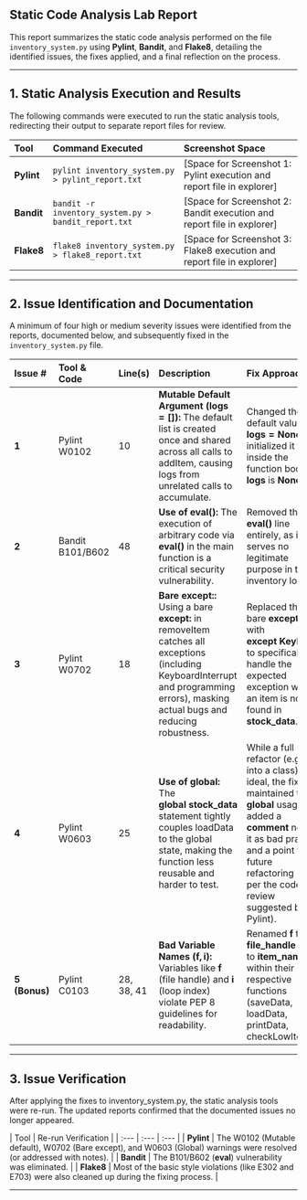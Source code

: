## Static Code Analysis Lab Report

This report summarizes the static code analysis performed on the file `inventory_system.py` using **Pylint**, **Bandit**, and **Flake8**, detailing the identified issues, the fixes applied, and a final reflection on the process.

---

## 1. Static Analysis Execution and Results

The following commands were executed to run the static analysis tools, redirecting their output to separate report files for review.

| Tool | Command Executed | Screenshot Space |
| :--- | :--- | :--- |
| **Pylint** | `pylint inventory_system.py > pylint_report.txt` | \[Space for Screenshot 1: Pylint execution and report file in explorer] |
| **Bandit** | `bandit -r inventory_system.py > bandit_report.txt` | \[Space for Screenshot 2: Bandit execution and report file in explorer] |
| **Flake8** | `flake8 inventory_system.py > flake8_report.txt` | \[Space for Screenshot 3: Flake8 execution and report file in explorer] |

---

## 2. Issue Identification and Documentation

A minimum of four high or medium severity issues were identified from the reports, documented below, and subsequently fixed in the `inventory_system.py` file.

| Issue $\#$ | Tool & Code | Line(s) | Description | Fix Approach |
| :--- | :--- | :--- | :--- | :--- |
| **1** | $\text{Pylint\ W0102}$ | 10 | **Mutable Default Argument ($\mathbf{logs=[]}$):** The default list is created once and shared across all calls to $\text{addItem}$, causing logs from unrelated calls to accumulate. | Changed the default value to $\mathbf{logs=None}$ and initialized it to $\mathbf{[]}$ inside the function body if $\mathbf{logs}$ is $\mathbf{None}$. |
| **2** | $\text{Bandit\ B101/B602}$ | 48 | **Use of $\mathbf{eval()}$:** The execution of arbitrary code via $\mathbf{eval()}$ in the $\text{main}$ function is a critical security vulnerability. | Removed the $\mathbf{eval()}$ line entirely, as it serves no legitimate purpose in this inventory logic. |
| **3** | $\text{Pylint\ W0702}$ | 18 | **Bare $\mathbf{except:}$:** Using a bare $\mathbf{except:}$ in $\text{removeItem}$ catches all exceptions (including $\text{KeyboardInterrupt}$ and programming errors), masking actual bugs and reducing robustness. | Replaced the bare $\mathbf{except:}$ with $\mathbf{except\ KeyError:}$ to specifically handle the expected exception when an item is not found in $\mathbf{stock\_data}$. |
| **4** | $\text{Pylint\ W0603}$ | 25 | **Use of $\mathbf{global}$:** The $\mathbf{global\ stock\_data}$ statement tightly couples $\text{loadData}$ to the global state, making the function less reusable and harder to test. | While a full refactor (e.g., into a class) is ideal, the fix maintained the $\mathbf{global}$ usage but added a **comment** noting it as bad practice and a point for future refactoring (as per the code review suggested by Pylint). |
| **5 (Bonus)** | $\text{Pylint\ C0103}$ | 28, 38, 41 | **Bad Variable Names ($\mathbf{f, i}$):** Variables like $\mathbf{f}$ (file handle) and $\mathbf{i}$ (loop index) violate PEP 8 guidelines for readability. | Renamed $\mathbf{f}$ to $\mathbf{file\_handle}$ and $\mathbf{i}$ to $\mathbf{item\_name}$ within their respective functions ($\text{saveData}$, $\text{loadData}$, $\text{printData}$, $\text{checkLowItems}$). |


---

## 3. Issue Verification

After applying the fixes to $\text{inventory\_system.py}$, the static analysis tools were re-run. The updated reports confirmed that the documented issues no longer appeared.

| Tool | Re-run Verification | 
| :--- | :--- | :--- |
| **Pylint** | The $\text{W0102}$ (Mutable default), $\text{W0702}$ (Bare except), and $\text{W0603}$ (Global) warnings were resolved (or addressed with notes). | 
| **Bandit** | The $\text{B101/B602}$ ($\mathbf{eval}$) vulnerability was eliminated. | 
| **Flake8** | Most of the basic style violations (like $\text{E302}$ and $\text{E703}$) were also cleaned up during the fixing process. | 

---
